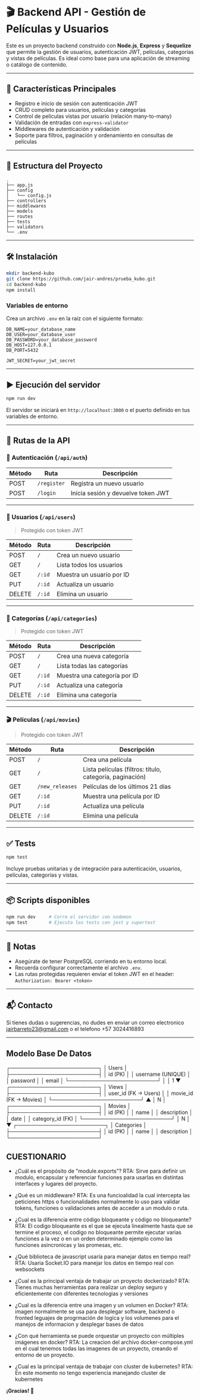 
# 🎬 Backend API - Gestión de Películas y Usuarios

Este es un proyecto backend construido con **Node.js**, **Express** y **Sequelize** que permite la gestión de usuarios, autenticación JWT, películas, categorías y vistas de películas. Es ideal como base para una aplicación de streaming o catálogo de contenido.

---

## 🚀 Características Principales

- Registro e inicio de sesión con autenticación JWT
- CRUD completo para usuarios, películas y categorías
- Control de películas vistas por usuario (relación many-to-many)
- Validación de entradas con `express-validator`
- Middlewares de autenticación y validación
- Soporte para filtros, paginación y ordenamiento en consultas de películas

---

## 📁 Estructura del Proyecto

```
.
├── app.js
├── config
│   └── config.js
├── controllers
├── middlewares
├── models
├── routes
├── tests
├── validators
└── .env
```

---

## 🛠️ Instalación

```bash
mkdir backend-kubo
git clone https://github.com/jair-andres/prueba_kubo.git
cd backend-kubo
npm install
```

### Variables de entorno

Crea un archivo `.env` en la raíz con el siguiente formato:

```
DB_NAME=your_database_name
DB_USER=your_database_user
DB_PASSWORD=your_database_password
DB_HOST=127.0.0.1
DB_PORT=5432

JWT_SECRET=your_jwt_secret
```

---

## ▶️ Ejecución del servidor

```bash
npm run dev
```

El servidor se iniciará en `http://localhost:3000` o el puerto definido en tus variables de entorno.

---

## 📡 Rutas de la API

### 🔐 Autenticación (`/api/auth`)

| Método | Ruta            | Descripción                |
|--------|------------------|----------------------------|
| POST   | `/register`      | Registra un nuevo usuario  |
| POST   | `/login`         | Inicia sesión y devuelve token JWT |

---

### 👤 Usuarios (`/api/users`) 

> Protegido con token JWT 

| Método | Ruta         | Descripción                  |
|--------|--------------|------------------------------|
| POST   | `/`          | Crea un nuevo usuario        |
| GET    | `/`          | Lista todos los usuarios     |
| GET    | `/:id`       | Muestra un usuario por ID    |
| PUT    | `/:id`       | Actualiza un usuario         |
| DELETE | `/:id`       | Elimina un usuario           |

---

### 📁 Categorías (`/api/categories`)

> Protegido con token JWT

| Método | Ruta         | Descripción                     |
|--------|--------------|----------------------------------|
| POST   | `/`          | Crea una nueva categoría         |
| GET    | `/`          | Lista todas las categorías       |
| GET    | `/:id`       | Muestra una categoría por ID     |
| PUT    | `/:id`       | Actualiza una categoría          |
| DELETE | `/:id`       | Elimina una categoría            |

---

### 🎬 Películas (`/api/movies`)

> Protegido con token JWT

| Método | Ruta                     | Descripción                                          |
|--------|--------------------------|------------------------------------------------------|
| POST   | `/`                      | Crea una película                                    |
| GET    | `/`                      | Lista películas (filtros: título, categoría, paginación) |
| GET    | `/new_releases`         | Películas de los últimos 21 días                     |
| GET    | `/:id`                   | Muestra una película por ID                          |
| PUT    | `/:id`                   | Actualiza una película                               |
| DELETE | `/:id`                   | Elimina una película                                 |

---

## ✅ Tests

```bash
npm test
```

Incluye pruebas unitarias y de integración para autenticación, usuarios, películas, categorías y vistas.

---

## 📦 Scripts disponibles

```bash
npm run dev     # Corre el servidor con nodemon
npm test        # Ejecuta los tests con jest y supertest
```

---

## 📌 Notas

- Asegúrate de tener PostgreSQL corriendo en tu entorno local.
- Recuerda configurar correctamente el archivo `.env`.
- Las rutas protegidas requieren enviar el token JWT en el header:  
  `Authorization: Bearer <token>`

---

## 📬 Contacto

Si tienes dudas o sugerencias, no dudes en enviar un correo electronico jairbarreto23@gmail.com o el telefono +57 3024416893

---

## Modelo Base De Datos

┌────────────────────────┐
│        Users           │
├────────────────────────┤
│ id (PK)                │
│ username (UNIQUE)      │
│ password               │
│ email                  │
└────────────────────────┘
           │
           │ 1
           ▼
┌────────────────────────┐
│         Views          │
├────────────────────────┤
│ user_id (FK → Users)   │
│ movie_id (FK → Movies) │
└────────────────────────┘
           ▲
           │ N
           │
┌────────────────────────┐
│        Movies          │
├────────────────────────┤
│ id (PK)                │
│ name                   │
│ description            │
│ date                   │
│ category_id (FK)       │
└────────────────────────┘
           │ N
           │
           ▼
┌────────────────────────┐
│      Categories        │
├────────────────────────┤
│ id (PK)                │
│ name                   │
│ description            │
└────────────────────────┘


## CUESTIONARIO
- ¿Cuál es el propósito de "module.exports"?
RTA: Sirve para definir un modulo, encapsular y referenciar funciones para usarlas en distintas interfaces y lugares del proyecto. 

- ¿Qué es un middleware?
RTA: Es una funcioalidad la cual intercepta las peticiones https o funcionalidades normalmente lo uso para validar tokens, funciones o validaciones antes de acceder a un modulo o ruta.

- ¿Cual es la diferencia entre código bloqueante y código no bloqueante?
RTA: El codigo bloqueante es el que se ejecuta linealmente hasta que se termine el proceso, el codigo no bloqueante permite ejecutar varias funciones a la vez o en un orden determinado ejemplo como las funciones asincronicas y las promesas, etc.

- ¿Qué biblioteca de javascript usaría para manejar datos en tiempo real?
RTA: Usaria Socket.IO para manejar los datos en tiempo real con websockets 

- ¿Cual es la principal ventaja de trabajar un proyecto dockerizado?
RTA: Tienes muchas herramientas para realizar un deploy seguro y eficientemente con diferentes tecnologias y versiones

- ¿Cual es la diferencia entre una imagen y un volumen en Docker?
RTA: imagen normalmente se usa para desplegar software, backend o fronted leguajes de progrmación de logíca y los volumenes para el manejos de informacion y desplegar bases de datos

- ¿Con qué herramienta se puede orquestar un proyecto con múltiples imágenes en docker?
RTA: La creacion del archivo docker-compose.yml en el cual tenemos todas las imagenes de un proyecto, creando el entorno de un proyecto.

- ¿Cual es la principal ventaja de trabajar con cluster de kubernetes?
RTA: En este momento no tengo experiencia manejando cluster de kubernetes

**¡Gracias! 🎥**
